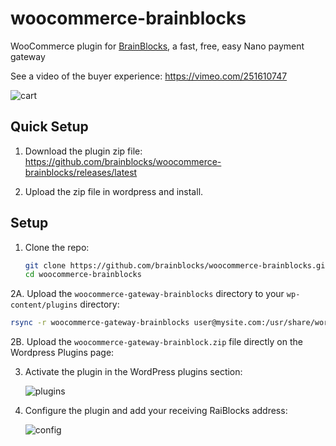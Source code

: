 # woocommerce-brainblocks

WooCommerce plugin for [BrainBlocks](https://brainblocks.io), a fast, free, easy Nano payment gateway

See a video of the buyer experience: https://vimeo.com/251610747

![cart](./img/cart.png)

## Quick Setup

1. Download the plugin zip file: https://github.com/brainblocks/woocommerce-brainblocks/releases/latest

2. Upload the zip file in wordpress and install.

## Setup

1. Clone the repo:

   ```bash
   git clone https://github.com/brainblocks/woocommerce-brainblocks.git
   cd woocommerce-brainblocks
   ```
   
2A. Upload the `woocommerce-gateway-brainblocks` directory to your `wp-content/plugins` directory:

   ```bash
   rsync -r woocommerce-gateway-brainblocks user@mysite.com:/usr/share/wordpress/wp-content/plugins/
   ```

2B. Upload the `woocommerce-gateway-brainblock.zip` file directly on the Wordpress Plugins page:
   
3. Activate the plugin in the WordPress plugins section:

   ![plugins](./img/plugins.png)

4. Configure the plugin and add your receiving RaiBlocks address:

   ![config](./img/config.png)


